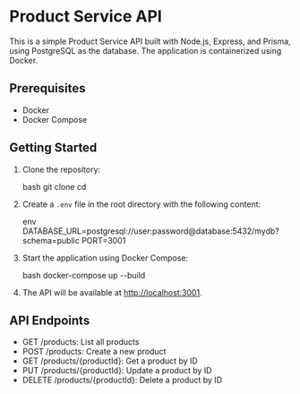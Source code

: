 # Product Service API

This is a simple Product Service API built with Node.js, Express, and Prisma, using PostgreSQL as the database. The application is containerized using Docker.

## Prerequisites

- Docker
- Docker Compose

## Getting Started

1. Clone the repository:

   bash
   git clone <repository-url>
   cd <repository-directory>
   

2. Create a `.env` file in the root directory with the following content:

   env
   DATABASE_URL=postgresql://user:password@database:5432/mydb?schema=public
   PORT=3001
   

3. Start the application using Docker Compose:

   bash
   docker-compose up --build
   

4. The API will be available at [http://localhost:3001](http://localhost:3001).

## API Endpoints

- GET /products: List all products
- POST /products: Create a new product
- GET /products/{productId}: Get a product by ID
- PUT /products/{productId}: Update a product by ID
- DELETE /products/{productId}: Delete a product by ID

